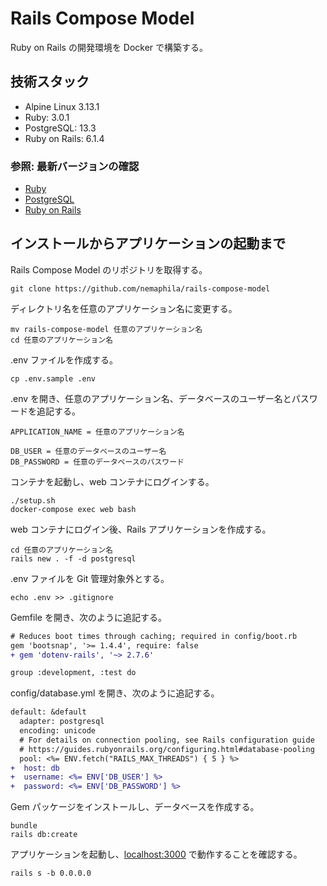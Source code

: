 # Rails Compose Model

Ruby on Rails の開発環境を Docker で構築する。

## 技術スタック

- Alpine Linux 3.13.1
- Ruby: 3.0.1
- PostgreSQL: 13.3
- Ruby on Rails: 6.1.4

### 参照: 最新バージョンの確認

- [Ruby](https://hub.docker.com/_/ruby/)
- [PostgreSQL](https://hub.docker.com/_/postgres/)
- [Ruby on Rails](https://github.com/rails/rails/releases)

## インストールからアプリケーションの起動まで

Rails Compose Model のリポジトリを取得する。

```shell
git clone https://github.com/nemaphila/rails-compose-model
```

ディレクトリ名を任意のアプリケーション名に変更する。

```shell
mv rails-compose-model 任意のアプリケーション名
cd 任意のアプリケーション名
```

.env ファイルを作成する。

```shell
cp .env.sample .env
```

.env を開き、任意のアプリケーション名、データベースのユーザー名とパスワードを追記する。

```
APPLICATION_NAME = 任意のアプリケーション名

DB_USER = 任意のデータベースのユーザー名
DB_PASSWORD = 任意のデータベースのパスワード
```

コンテナを起動し、web コンテナにログインする。

```shell
./setup.sh
docker-compose exec web bash
```

web コンテナにログイン後、Rails アプリケーションを作成する。

```shell
cd 任意のアプリケーション名
rails new . -f -d postgresql
```
.env ファイルを Git 管理対象外とする。
```shell
echo .env >> .gitignore
```
Gemfile を開き、次のように追記する。
```diff
# Reduces boot times through caching; required in config/boot.rb
gem 'bootsnap', '>= 1.4.4', require: false
+ gem 'dotenv-rails', '~> 2.7.6'

group :development, :test do
```
config/database.yml を開き、次のように追記する。
```diff
default: &default
  adapter: postgresql
  encoding: unicode
  # For details on connection pooling, see Rails configuration guide
  # https://guides.rubyonrails.org/configuring.html#database-pooling
  pool: <%= ENV.fetch("RAILS_MAX_THREADS") { 5 } %>
+  host: db
+  username: <%= ENV['DB_USER'] %>
+  password: <%= ENV['DB_PASSWORD'] %>
```

Gem パッケージをインストールし、データベースを作成する。

```shell
bundle
rails db:create
```

アプリケーションを起動し、[localhost:3000](http://localhost:3000/) で動作することを確認する。

```shell
rails s -b 0.0.0.0
```

